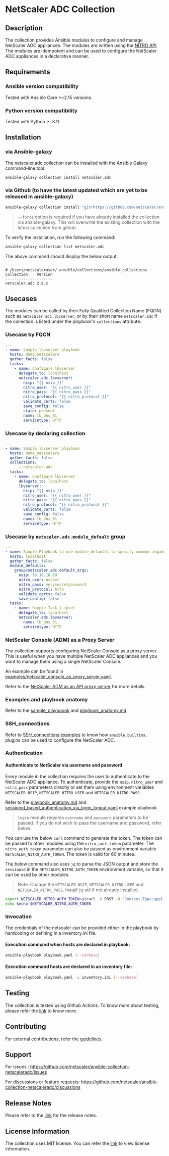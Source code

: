 # NetScaler ADC Collection

## Description

The collection provides Ansible modules to configure and manage NetScaler ADC appliances. The modules are written using the [NITRO API](https://developer-docs.netscaler.com/en-us/adc-nitro-api/current-release.html). The modules are idempotent and can be used to configure the NetScaler ADC appliances in a declarative manner.


## Requirements

### Ansible version compatibility

Tested with Ansible Core >=2.15 versions.

### Python version compatibility

Tested with Python >=3.11

## Installation

### via Ansible-galaxy

The netscaler.adc collection can be installed with the Ansible Galaxy command-line tool:

```bash
ansible-galaxy collection install netscaler.adc
```

### via Github (to have the latest updated which are yet to be released in ansible-galaxy)

```bash
ansible-galaxy collection install "git+https://github.com/netscaler/ansible-collection-netscaleradc.git" [--force]
```

 > `--force` option is required if you have already installed the collection via ansible-galaxy. This will overwrite the existing collection with the latest collection from github.

To verify the installation, run the following command:

```bash
ansible-galaxy collection list netscaler.adc
```

The above command should display the below output:

```text

# /Users/netscaleruser/.ansible/collections/ansible_collections
Collection    Version
------------- -------
netscaler.adc 2.8.x
```
## Usecases

The modules can be called by their Fully Qualified Collection Name (FQCN) such as `netscaler.adc.lbvserver`, or by their short name `netscaler.adc` if the collection is listed under the playbook's `collections` attribute:

### Usecase by FQCN

```yaml
---
- name: Sample lbvserver playbook
  hosts: demo_netscalers
  gather_facts: false
  tasks:
    - name: Configure lbvserver
      delegate_to: localhost
      netscaler.adc.lbvserver:
        nsip: "{{ nsip }}"
        nitro_user: "{{ nitro_user }}"
        nitro_pass: "{{ nitro_pass }}"
        nitro_protocol: "{{ nitro_protocol }}"
        validate_certs: false
        save_config: false
        state: present
        name: lb_dns_01
        servicetype: HTTP
```

### Usecase by declaring collection

```yaml
---
- name: Sample lbvserver playbook
  hosts: demo_netscalers
  gather_facts: false
  collections:
      - netscaler.adc
  tasks:
    - name: Configure lbvserver
      delegate_to: localhost
      lbvserver:
        nsip: "{{ nsip }}"
        nitro_user: "{{ nitro_user }}"
        nitro_pass: "{{ nitro_pass }}"
        nitro_protocol: "{{ nitro_protocol }}"
        validate_certs: false
        save_config: false
        name: lb_dns_01
        servicetype: HTTP

```

### Usecase by `netscaler.adc.module_default` group

```yaml
---
- name: Sample Playbook to use module_defaults to specify common arguments
  hosts: localhost
  gather_facts: false
  module_defaults:
    group/netscaler.adc.default_args:
      nsip: 10.10.10.10
      nitro_user: nsroot
      nitro_pass: verysecretpassword
      nitro_protocol: http
      validate_certs: false
      save_config: false
  tasks:
    - name: Sample Task | ipset
      delegate_to: localhost
      netscaler.adc.lbvserver:
        name: lb_dns_01
        servicetype: HTTP
```
### NetScaler Console (ADM) as a Proxy Server

The collection supports configuring NetScaler Console as a proxy server. This is useful when you have multiple NetScaler ADC appliances and you want to manage them using a single NetScaler Console.

An example can be found in [examples/netscaler_console_as_proxy_server.yaml](https://github.com/netscaler/ansible-collection-netscaleradc/blob/main/examples/netscaler_console_as_proxy_server.yaml).

Refer to the [NetScaler ADM as an API proxy server](https://docs.netscaler.com/en-us/netscaler-application-delivery-management-software/current-release/adm-as-api-proxy-server.html) for more details.

### Examples and playbook anatomy
Refer to the [sample_playboook](https://github.com/netscaler/ansible-collection-netscaleradc/tree/main/examples) and [playbook_anatomy.md](https://github.com/netscaler/ansible-collection-netscaleradc/blob/main/playbook_anatomy.md). 


### SSH_connections 

Refer to [SSH_connections examples](https://github.com/netscaler/ansible-collection-netscaleradc/tree/main/examples/ssh_connections) to know how `ansible.builtins.` plugins can be used to configure the NetScaler ADC. 

### Authentication

#### Authenticate to NetScaler via username and password

Every module in the collection requires the user to authenticate to the NetScaler ADC appliance. To authenticate, provide the `nsip`, `nitro_user` and `nitro_pass` parameters directly or set them using environment variables `NETSCALER_NSIP`, `NETSCALER_NITRO_USER` and `NETSCALER_NITRO_PASS`.

Refer to the [playbook_anatomy.md](https://github.com/netscaler/ansible-collection-netscaleradc/blob/main/playbook_anatomy.md) and [sessionid_based_authentication_via_login_logout.yaml](https://github.com/netscaler/ansible-collection-netscaleradc/blob/main/examples/sessionid_based_authentication_via_login_logout.yaml) example playbook.

> `login` module requires `username` and `password` parameters to be passed. If you do not wish to pass the username and password, refer below.

You can use the below `curl` command to generate the token. The token can be passed to other modules using the `nitro_auth_token` parameter. The `nitro_auth_token` parameter can also be passed as environment variable `NETSCALER_NITRO_AUTH_TOKEN`. The token is valid for 60 minutes.

The below command also uses `jq` to parse the JSON output and store the `sessionid` in the `NETSCALER_NITRO_AUTH_TOKEN` environment variable, so that it can be used by other modules.

> Note: Change the `NETSCALER_NSIP`, `NETSCALER_NITRO_USER` and `NETSCALER_NITRO_PASS`. Install `jq` util if not already installed.

```bash
export NETSCALER_NITRO_AUTH_TOKEN=$(curl -X POST -H "Content-Type:application/json" --insecure --silent https://NETSCALER_NSIP/nitro/v1/config/login -d '{"login":{"username":"NETSCALER_NITRO_USER", "password":"NETSCALER_NITRO_PASS"}}' | jq .sessionid)
echo $echo $NETSCALER_NITRO_AUTH_TOKEN
```

### Invocation

The credentials of the netscaler can be provided either in the playbook by hardcoding or defining in a inventory.ini file.

#### Execution command when hosts are declared in playbook:

```bash
ansible-playbook playbook.yaml [--verbose]
```

#### Execution command hosts are declared in an inventory file:

```bash
ansible-playbook playbook.yaml -i inventory.ini [--verbose]
```

## Testing

The collection is tested using Github Actions. To know more about testing, please refer the [link]([https://github.com/netscaler/ansible-collection-netscaleradc/.github/workflow) to know more.

## Contributing

For external contributions, refer the [guidelines](https://github.com/netscaler/ansible-collection-netscaleradc/blob/c8c77cb4cb3905af8b90992bc55519f9a513ed08/CONTRIBUTING.md#L4).

## Support

For issues : https://github.com/netscaler/ansible-collection-netscaleradc/issues

For discussions or feature requests: https://github.com/netscaler/ansible-collection-netscaleradc/discussions

## Release Notes

Please refer to the [link](https://github.com/netscaler/ansible-collection-netscaleradc/blob/0438f3253b2eca084760984b6564a0a7964a128d/CHANGELOG.md) for the release notes.


## License Information

The collection uses MIT license. You can refer the [link](https://github.com/netscaler/ansible-collection-netscaleradc/blob/0438f3253b2eca084760984b6564a0a7964a128d/LICENSE) to view license information.

